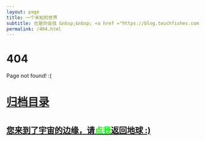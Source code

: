 ```yaml
---
layout: page
title: 一个未知的世界
subtitle: 也是你会找 &nbsp;&nbsp; <a href ="https://blog.touchfishes.com//arch.html">架构</a>&nbsp;&nbsp; <a href ="https://blog.touchfishes.com//life.html">生活故事</a>&nbsp;&nbsp; <a href ="https://blog.touchfishes.com//jvm.html">JVM</a>&nbsp;&nbsp; <a href ="https://blog.touchfishes.com//spring-boot.html">Spring Boot</a>&nbsp;&nbsp; <a href ="https://blog.touchfishes.com//spring-cloud.html">Spring Cloud</a>
permalink: /404.html
---
```


# 404

Page not found! :(

<h1><a href ="https://blog.touchfishes.com//archives.html">归档目录</a><h1>

<h2><a href="https://blog.touchfishes.com//archives.html">您来到了宇宙的边缘，请<span style="color:#00FF00">点我</span>返回地球 :)</a></h2>
